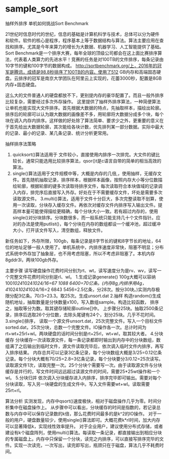 # sample_sort
抽样外排序
单机如何挑战Sort Benchmark

21世纪时信息时代的世纪，信息的基础是计算机科学与技术，总体可以分为硬件和软件。软件的核心是程序，程序基本上等于数据结构与算法。算法主要应用在查找和排序。尤其是今年来算力的增长为大数据、机器学习、人工智能提供了基础。
Sort Benchmark是一个排序大赛，每年全球的顶级公司都会在这上面比赛排序算法，代表着人类算力的先进水平！竞赛的任务是对100TB的文件排序，每条记录由10字节的键和100字节的数据构成。
http://sortbenchmark.org/上，2016年的冠军是腾讯，成绩是98.8秒排序了100TB的内容。使用了512 GB内存和高端固态硬盘。云排序的冠军是南京大学团队在阿里云上实现的，花蕾3000秒，配置是8GB内存+固态硬盘。

这么大的文件普通人的硬盘都放不下，更别提内存的豪华配置了。而且一般外排序比较复杂，需要经过多次外存操作。
这里提供了抽样外排序算法，一种简便算法让单机也能实现大文件排序。首先根据大数据的特点，先抽取样本，描绘出轮廓。排序后的轮廓可以认为跟大数据的画像差不多，用轮廓将大数据分成多个块，每个块在调入内存内排序。这样做的好处除了算法简单、要求少之外，更重要的意义在于首先给出大数据轮廓，其次能给各块计数，优先排列某一部分数据。实际中最大的记录、最小的记录、某几条记录、统计分析更常用。

抽样排序法策略
1. quicksort()算法适用于 文件较小，直接使用内排序一次排完。大文件的键比较长，通常只能选用比较排序算法，qsor()t是c语言自带的简单的相当高效的算法。
2. single()算法适用于文件规模中等，大概是内存的几倍,，使用抽样，无缓存文件。首先随机抽取记录，排序样本，根据样本画像，按照内存大小等分位数描绘轮廓，根据轮廓的键多次读取待排序文件，每次读取符合本块值域的记录调入内存，排完序后直接写入外存。好处在于不需要缓存文件，坏处是需要多次读取源文件。
3.multi()算法，适用于文件十分巨大，多次完整读取不划算，使用一次读取，分块存入缓存文件。再依次对缓存文件内排序写入输出文件。提高样本量可能使得描绘更精确，每个分块大小一致。若有超过内存的，使用single()对分块排序。分块数很多，而一般系统只能支持几十个文件指针。应对的办法是使用putlist()，每个分块在内存的数组都设一个缓冲池，超过缓冲大小，打开该文件写入，清空数组，释放文件。

新任务如下，外存所限，100gb，每条记录是8字节长的键和8字节长的地址，64位的地址足够一般人使用了。单机系统中，内排序速度非常快，阻塞不明显；分布式系统中外存加了抽象层，也不用考虑阻塞，所以不考虑非阻塞了。本机内存8gddr3l，两块100gb外存。

主要步骤
读写硬盘操作花费时间分别为rt、wt，读写速度分为是rv、wv，读写一个完整文件花费时间分别是rl、wl。
1.生成记录generate()
100g大概可以容纳100*1024*1024*1024/16=67 1088 6400=70亿条。(内存8g,内排序用4g，4*1024*1024*1024/16=2 6843 5456=2.5亿条，分28次。按分30块。)实测内存极限分配3亿条。70/3=23.3。取25次。生成unsort.dat
2.抽样
构造random()生成随机地址，抽取数量是分快数量x100，写入数组sample。构造比较函数，
排序之，抽取等分为数。取其键存储轮廓outline[]中。
上步骤分25块。抽取2500条记录，排序后选取26个分位数，去除头尾键有24个，划分25块。几乎不花时间。
3.single()排序，
读取一个源文件unsort.dat，25次完整文件。写入一个目标文件sorted.dat，25次分块，总数一个完整文件。IO操作各一次。总计时间为rt+wt+25rl+wl。两块硬盘的话时间分别是rt+25rl，wt+wl，取其较大者。
4.分块缓存
分块缓存一次读取源文件，每一条记录都即时输出到内存中的分块数组，数组满了之后输出到临时文件，源文件读取完毕后，依次调入临时文件内排序，再写入排序结果。
内存总共可以记录3亿条记录，每个分块数组大概是3/25=0.12亿条记录。每个分块大概有70/25=2.8=3亿条记录，每个分块要分3/0.12=25次读写。
读取源文件1次，读取完整一次。25个分块个需要写一次。由于读取源文件与分块缓存是并行的，写文件时间远远超过读源文件的时间，需要25*25wt操作和一个wl。
5.分块归并
依次调入分块缓存进入内排序，排序完毕即可输出。需要对每个分块读取，写入另一块硬盘的生成文件中。写入文件需要wt+wl。读取需要25rt+rl。

算法分析
实测发现，内存中qsort()速度极快，相对于磁盘操作几乎为零。时间分析集中在磁盘操作上。
从步骤中可以看出，分块缓存的时间是指数的，若记录总数与内存中可以保存记录数的k倍，那么花费时间最多的是k^2的IO操作。
对于一般的用户，硬盘数量较少，使用single()算法即可。大概花费k*rl时间，加大内存可以显著降低k，实现线性效率提升。
对于企业用户，建议使用分布式存储，或者建设有k个磁盘阵列，使用multi()算法。每读取一条记录，都直接输出到相应分块的专属磁盘上。内存中只保留一个分块，读完之内排序，可以直接写排序完毕的文件。实现一次读完，一次写出，读完即写出，瓶颈只在于磁盘，算法几乎不耗费时间。

